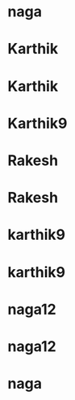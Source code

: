# naga
# Karthik
# Karthik
# Karthik9
# Rakesh
# Rakesh
# karthik9
# karthik9
# naga12
# naga12
# naga
